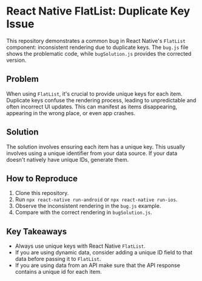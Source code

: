 # React Native FlatList: Duplicate Key Issue

This repository demonstrates a common bug in React Native's `FlatList` component: inconsistent rendering due to duplicate keys.  The `bug.js` file shows the problematic code, while `bugSolution.js` provides the corrected version.

## Problem
When using `FlatList`, it's crucial to provide unique keys for each item.  Duplicate keys confuse the rendering process, leading to unpredictable and often incorrect UI updates. This can manifest as items disappearing, appearing in the wrong place, or even app crashes.

## Solution
The solution involves ensuring each item has a unique key.  This usually involves using a unique identifier from your data source. If your data doesn't natively have unique IDs, generate them.

## How to Reproduce
1. Clone this repository.
2. Run `npx react-native run-android` or `npx react-native run-ios`.
3. Observe the inconsistent rendering in the `bug.js` example.
4. Compare with the correct rendering in `bugSolution.js`.

## Key Takeaways
- Always use unique keys with React Native `FlatList`.
-  If you are using dynamic data, consider adding a unique ID field to that data before passing it to `FlatList`.
- If you are using data from an API make sure that the API response contains a unique id for each item.